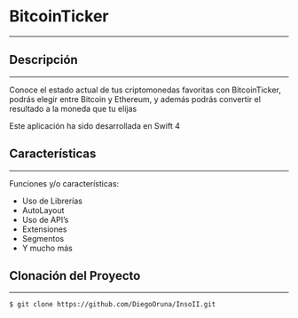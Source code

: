 # BitcoinTicker
- - - -

## Descripción 
- - - -
Conoce el estado actual de tus criptomonedas favoritas con BitcoinTicker, podrás elegir entre Bitcoin y Ethereum, y además podrás convertir el resultado a la moneda que tu elijas

Este aplicación ha sido desarrollada en Swift 4

## Características
- - - -
Funciones y/o características: 
* Uso de Librerías
* AutoLayout
* Uso de API’s
* Extensiones
* Segmentos
* Y mucho más

## Clonación del Proyecto
- - - -
`$ git clone https://github.com/DiegoOruna/InsoII.git`

